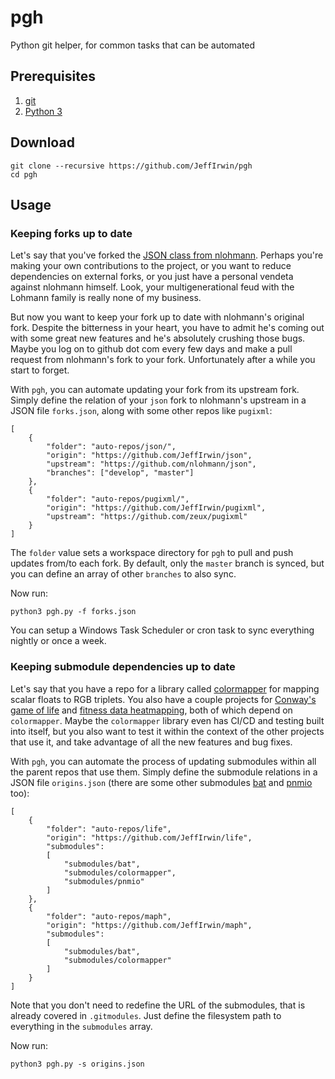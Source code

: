 # pgh
Python git helper, for common tasks that can be automated

## Prerequisites
1.  [git](https://git-scm.com/downloads)
2.  [Python 3](https://www.python.org/downloads/)

## Download
    git clone --recursive https://github.com/JeffIrwin/pgh
    cd pgh

## Usage

### Keeping forks up to date
Let's say that you've forked the [JSON class from nlohmann](https://github.com/nlohmann/json).  Perhaps you're making your own contributions to the project, or you want to reduce dependencies on external forks, or you just have a personal vendeta against nlohmann himself.  Look, your multigenerational feud with the Lohmann family is really none of my business.

But now you want to keep your fork up to date with nlohmann's original fork.  Despite the bitterness in your heart, you have to admit he's coming out with some great new features and he's absolutely crushing those bugs.  Maybe you log on to github dot com every few days and make a pull request from nlohmann's fork to your fork.  Unfortunately after a while you start to forget.

With `pgh`, you can automate updating your fork from its upstream fork.  Simply define the relation of your `json` fork to nlohmann's upstream in a JSON file `forks.json`, along with some other repos like `pugixml`:

    [
    	{
    		"folder": "auto-repos/json/",
    		"origin": "https://github.com/JeffIrwin/json",
    		"upstream": "https://github.com/nlohmann/json",
    		"branches": ["develop", "master"]
    	},
    	{
    		"folder": "auto-repos/pugixml/",
    		"origin": "https://github.com/JeffIrwin/pugixml",
    		"upstream": "https://github.com/zeux/pugixml"
    	}
    ]

The `folder` value sets a workspace directory for `pgh` to pull and push updates from/to each fork.  By default, only the `master` branch is synced, but you can define an array of other `branches` to also sync.

Now run:

    python3 pgh.py -f forks.json
    
You can setup a Windows Task Scheduler or cron task to sync everything nightly or once a week.

### Keeping submodule dependencies up to date
Let's say that you have a repo for a library called [colormapper](https://github.com/JeffIrwin/colormapper) for mapping scalar floats to RGB triplets.  You also have a couple projects for [Conway's game of life](https://github.com/JeffIrwin/life) and [fitness data heatmapping](https://github.com/JeffIrwin/maph), both of which depend on `colormapper`.  Maybe the `colormapper` library even has CI/CD and testing built into itself, but you also want to test it within the context of the other projects that use it, and take advantage of all the new features and bug fixes.

With `pgh`, you can automate the process of updating submodules within all the parent repos that use them.  Simply define the submodule relations in a JSON file `origins.json` (there are some other submodules [bat](https://github.com/JeffIrwin/bat) and [pnmio](https://github.com/JeffIrwin/pnmio) too):

    [
    	{
    		"folder": "auto-repos/life",
    		"origin": "https://github.com/JeffIrwin/life",
    		"submodules":
    		[
    			"submodules/bat",
    			"submodules/colormapper",
    			"submodules/pnmio"
    		]
    	},
    	{
    		"folder": "auto-repos/maph",
    		"origin": "https://github.com/JeffIrwin/maph",
    		"submodules":
    		[
    			"submodules/bat",
    			"submodules/colormapper"
    		]
    	}
    ]

Note that you don't need to redefine the URL of the submodules, that is already covered in `.gitmodules`.  Just define the filesystem path to everything in the `submodules` array.

Now run:

    python3 pgh.py -s origins.json


